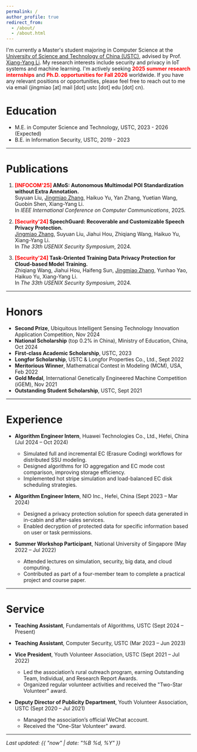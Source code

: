 ```yaml
---
permalink: /
author_profile: true
redirect_from: 
  - /about/
  - /about.html
---
```


I'm currently a Master's student majoring in Computer Science at the [University of Science and Technology of China (USTC)](https://en.ustc.edu.cn/), advised by Prof. [Xiang-Yang Li](http://staff.ustc.edu.cn/~xiangyangli/). My research interests include security and privacy in IoT systems and machine learning. I'm actively seeking <span style="color: red;">**2025 summer research internships**</span> and <span style="color: red;">**Ph.D. opportunities for Fall 2026**</span> worldwide. If you have any relevant positions or opportunities, please feel free to reach out to me via email (jingmiao [at] mail [dot] ustc [dot] edu [dot] cn).

# Education
- M.E. in Computer Science and Technology, USTC, 2023 - 2026 (Expected)
- B.E. in Information Security, USTC, 2019 - 2023

---

# Publications

1. **<span style="color: red;">[INFOCOM'25]</span> AMoS: Autonomous Multimodal POI Standardization without Extra Annotation.**  
   Suyuan Liu, <u>Jingmiao Zhang</u>, Haikuo Yu, Yan Zhang, Yuetian Wang, Guobin Shen, Xiang-Yang Li.  
   In *IEEE International Conference on Computer Communications*, 2025.
   
2. **<span style="color: red;">[Security'24]</span> SpeechGuard: Recoverable and Customizable Speech Privacy Protection.**  
   <u>Jingmiao Zhang</u>, Suyuan Liu, Jiahui Hou, Zhiqiang Wang, Haikuo Yu, Xiang-Yang Li.  
   In *The 33th USENIX Security Symposium*, 2024.

3. **<span style="color: red;">[Security'24]</span> Task-Oriented Training Data Privacy Protection for Cloud-based Model Training.**  
   Zhiqiang Wang, Jiahui Hou, Haifeng Sun, <u>Jingmiao Zhang</u>, Yunhao Yao, Haikuo Yu, Xiang-Yang Li.  
   In *The 33th USENIX Security Symposium*, 2024.

---

# Honors
- **Second Prize**, Ubiquitous Intelligent Sensing Technology Innovation Application Competition, Nov 2024  
- **National Scholarship** (top 0.2% in China), Ministry of Education, China, Oct 2024
- **First-class Academic Scholarship**, USTC, 2023
- **Longfor Scholarship**, USTC & Longfor Properties Co., Ltd., Sept 2022
- **Meritorious Winner**, Mathematical Contest in Modeling (MCM), USA, Feb 2022  
- **Gold Medal**, International Genetically Engineered Machine Competition (iGEM), Nov 2021
- **Outstanding Student Scholarship**, USTC, Sept 2021

---

# Experience
- **Algorithm Engineer Intern**, Huawei Technologies Co., Ltd., Hefei, China (Jul 2024 – Oct 2024)  
  - Simulated full and incremental EC (Erasure Coding) workflows for distributed SSU modeling.  
  - Designed algorithms for IO aggregation and EC mode cost comparison, improving storage efficiency.  
  - Implemented hot stripe simulation and load-balanced EC disk scheduling strategies.
 
- **Algorithm Engineer Intern**, NIO Inc., Hefei, China (Sept 2023 – Mar 2024)  
  - Designed a privacy protection solution for speech data generated in in-cabin and after-sales services.  
  - Enabled decryption of protected data for specific information based on user or task permissions.
 
- **Summer Workshop Participant**, National University of Singapore (May 2022 – Jul 2022)  
  - Attended lectures on simulation, security, big data, and cloud computing.  
  - Contributed as part of a four-member team to complete a practical project and course paper.

---

# Service
- **Teaching Assistant**, Fundamentals of Algorithms, USTC (Sept 2024 – Present)

- **Teaching Assistant**, Computer Security, USTC (Mar 2023 – Jun 2023)

- **Vice President**, Youth Volunteer Association, USTC (Sept 2021 – Jul 2022)  
  - Led the association’s rural outreach program, earning Outstanding Team, Individual, and Research Report Awards.  
  - Organized regular volunteer activities and received the "Two-Star Volunteer" award.  

- **Deputy Director of Publicity Department**, Youth Volunteer Association, USTC (Sept 2020 – Jul 2021)  
  - Managed the association’s official WeChat account.
  - Received the "One-Star Volunteer" award.  

---

*Last updated: {{ "now" | date: "%B %d, %Y" }}*
